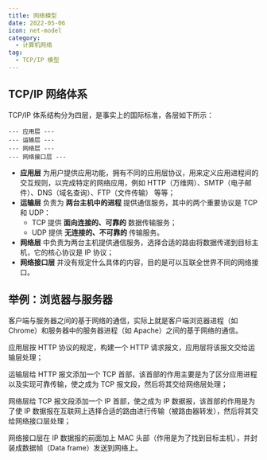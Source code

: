 ```yaml
---
title: 网络模型
date: 2022-05-06
icon: net-model
category:
  - 计算机网络
tag:
  - TCP/IP 模型
---
```


## TCP/IP 网络体系

TCP/IP 体系结构分为四层，是事实上的国际标准，各层如下所示：

```
--- 应用层 ---
--- 运输层 ---
--- 网络层 ---
--- 网络接口层 ---
```

- **应用层** 为用户提供应用功能，拥有不同的应用层协议，用来定义应用进程间的交互规则，以完成特定的网络应用，例如 HTTP（万维网）、SMTP（电子邮件）、DNS（域名查询）、FTP（文件传输） 等等；
- **运输层** 负责为 **两台主机中的进程** 提供通信服务，其中的两个重要协议是 TCP 和 UDP：
  - TCP 提供 **面向连接的、可靠的** 数据传输服务；
  - UDP 提供 **无连接的、不可靠的** 传输服务。
- **网络层** 中负责为两台主机提供通信服务，选择合适的路由将数据传递到目标主机，它的核心协议是 IP 协议；
- **网络接口层** 并没有规定什么具体的内容，目的是可以互联全世界不同的网络接口。

## 举例：浏览器与服务器

客户端与服务器之间的基于网络的通信，实际上就是客户端浏览器进程（如 Chrome）和服务器中的服务器进程（如 Apache）之间的基于网络的通信。

应用层按 HTTP 协议的规定，构建一个 HTTP 请求报文，应用层将该报文交给运输层处理；

<!-- TODO HTTP 报文内容 -->

运输层给 HTTP 报文添加一个 TCP 首部，该首部的作用主要是为了区分应用进程以及实现可靠传输，使之成为 TCP 报文段，然后将其交给网络层处理；

<!-- TODO TCP 首部格式 -->

网络层给 TCP 报文段添加一个 IP 首部，使之成为 IP 数据报，该首部的作用是为了使 IP 数据报在互联网上选择合适的路由进行传输（被路由器转发），然后将其交给网络接口层处理；

网络接口层在 IP 数据报的前面加上 MAC 头部（作用是为了找到目标主机），并封装成数据帧（Data frame）发送到网络上。

<!-- TODO 通信图 -->
